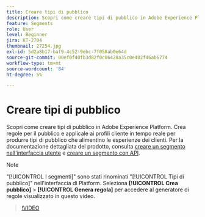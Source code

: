 ```yaml
---
title: Creare tipi di pubblico
description: Scopri come creare tipi di pubblico in Adobe Experience Platform.
feature: Segments
role: User
level: Beginner
jira: KT-2704
thumbnail: 27254.jpg
exl-id: 5d2a8b17-baf9-4c52-9ebc-7f058ab0e64d
source-git-commit: 00ef0f40fb3d82f0c06428a35c0e402f46ab6774
workflow-type: tm+mt
source-wordcount: '84'
ht-degree: 5%

---
```


# Creare tipi di pubblico

Scopri come creare tipi di pubblico in Adobe Experience Platform. Crea regole per il pubblico e applicale ai profili cliente in tempo reale per produrre tipi di pubblico che alimentino le esperienze dei clienti. Per la documentazione dettagliata del prodotto, consulta [creare un segmento nell&#39;interfaccia utente](https://experienceleague.adobe.com/docs/experience-platform/segmentation/ui/overview.html?lang=it) e [creare un segmento con API](https://experienceleague.adobe.com/docs/experience-platform/segmentation/tutorials/create-a-segment.html).

>[!NOTE]
>
> &quot;[!UICONTROL I segmenti]&quot; sono stati rinominati &quot;[!UICONTROL Tipi di pubblico]&quot; nell&#39;interfaccia di Platform. Seleziona **[!UICONTROL Crea pubblico]** > **[!UICONTROL Genera regola]** per accedere al generatore di regole visualizzato in questo video.

>[!VIDEO](https://video.tv.adobe.com/v/27254?learn=on)

